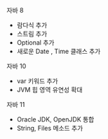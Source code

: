 자바 8
- 람다식 추가
- 스트림 추가
- Optional 추가
- 새로운 Date , Time 클래스 추가


자바 10
- var 키워드 추가
- JVM 힙 영역 유연성 확대

자바 11
- Oracle JDK, OpenJDK 통합
- String, Files 메소드 추가
